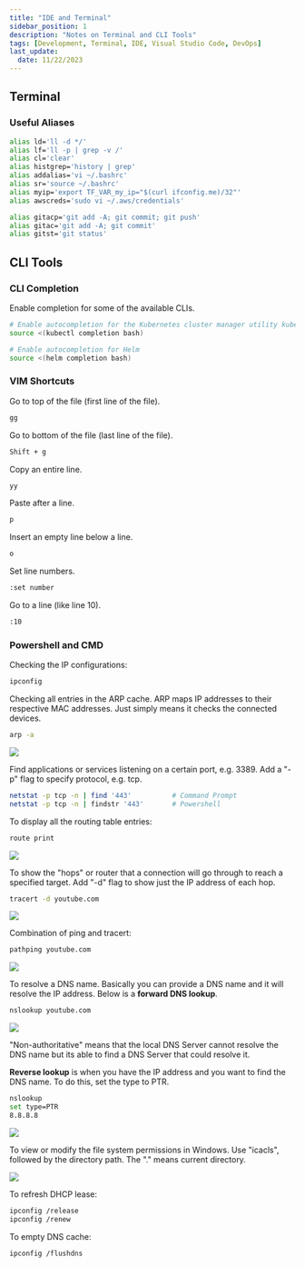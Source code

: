 ```yaml
---
title: "IDE and Terminal"
sidebar_position: 1
description: "Notes on Terminal and CLI Tools"
tags: [Development, Terminal, IDE, Visual Studio Code, DevOps]
last_update:
  date: 11/22/2023
---
```






## Terminal 

### Useful Aliases

```bash
alias ld='ll -d */'
alias lf='ll -p | grep -v /'
alias cl='clear'
alias histgrep='history | grep' 
alias addalias='vi ~/.bashrc'
alias sr='source ~/.bashrc'
alias myip='export TF_VAR_my_ip="$(curl ifconfig.me)/32"'
alias awscreds='sudo vi ~/.aws/credentials'
```
```bash
alias gitacp='git add -A; git commit; git push'
alias gitac='git add -A; git commit'
alias gitst='git status' 
```

## CLI Tools 

### CLI Completion 

Enable completion for some of the available CLIs.

```bash
# Enable autocompletion for the Kubernetes cluster manager utility kubectl:
source <(kubectl completion bash)

# Enable autocompletion for Helm
source <(helm completion bash) 
```

### VIM Shortcuts 

Go to top of the file (first line of the file).

```bash
gg 
```

Go to bottom of the file (last line of the file).

```bash
Shift + g  
```

Copy an entire line.

```bash
yy 
```

Paste after a line.

```bash
p 
```

Insert an empty line below a line.

```bash
o 
```

Set line numbers.

```bash
:set number 
```

Go to a line (like line 10).

```bash
:10 
```

### Powershell and CMD

Checking the IP configurations:

```bash
ipconfig 
```

Checking all entries in the ARP cache.
ARP maps IP addresses to their respective MAC addresses.
Just simply means it checks the connected devices.

```bash
arp -a 
```

![](/img/docs/powershell-command-arp-a.png)

Find applications or services listening on a certain port, e.g. 3389.
Add a "-p" flag to specify protocol, e.g. tcp.

```bash
netstat -p tcp -n | find '443'          # Command Prompt
netstat -p tcp -n | findstr '443'       # Powershell
```

To display all the routing table entries:

```bash
route print 
```

![](/img/docs/sec+-routee-print-output.png)

To show the "hops" or router that a connection will go through to reach a specified target. Add "-d" flag to show just the IP address of each hop.

```bash
tracert -d youtube.com
```

![](/img/docs/sec+-tracert-diagram-sample.png)

Combination of ping and tracert:

```bash
pathping youtube.com 
```

![](/img/docs/sec+-pathping-example.png)

To resolve a DNS name. Basically you can provide a DNS name and it will resolve the IP address. Below is a **forward DNS lookup**.

```bash
nslookup youtube.com 
```

![](/img/docs/sec+-nslookup-1.png)

"Non-authoritative" means that the local DNS Server cannot resolve the DNS name but its able to find a DNS Server that could resolve it.

**Reverse lookup** is when you have the IP address and you want to find the DNS name. To do this, set the type to PTR.

```bash
nslookup 
set type=PTR 
8.8.8.8
```

![](/img/docs/sec+-reverse-lookup.png)


To view or modify the file system permissions in Windows.
Use "icacls", followed by the directory path. The "." means current directory.

![](/img/docs/sec+-icacls-example-22.png)


To refresh DHCP lease:

```bash
ipconfig /release
ipconfig /renew 
```

To empty DNS cache:

```bash
ipconfig /flushdns 
```



